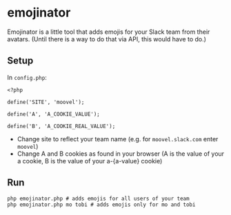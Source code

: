 # emojinator

Emojinator is a little tool that adds emojis for your Slack team from their avatars. (Until there is a way to do that via API, this would have to do.)

## Setup
In `config.php`:
```
<?php

define('SITE', 'moovel');

define('A', 'A_COOKIE_VALUE');

define('B', 'A_COOKIE_REAL_VALUE');
```

- Change site to reflect your team name (e.g. for `moovel.slack.com` enter `moovel`)
- Change A and B cookies as found in your browser (A is the value of your a cookie, B is the value of your a-{a-value} cookie)

## Run

```
php emojinator.php # adds emojis for all users of your team
php emojinator.php mo tobi # adds emojis only for mo and tobi
```
